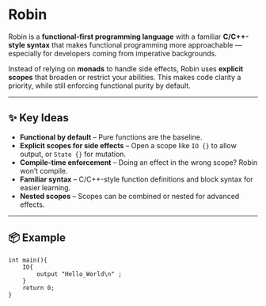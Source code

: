 # Robin

Robin is a **functional-first programming language** with a familiar **C/C++-style syntax** that makes functional programming more approachable — especially for developers coming from imperative backgrounds.  

Instead of relying on **monads** to handle side effects, Robin uses **explicit scopes** that broaden or restrict your abilities. This makes code clarity a priority, while still enforcing functional purity by default.

---

## ✨ Key Ideas

- **Functional by default** – Pure functions are the baseline.  
- **Explicit scopes for side effects** – Open a scope like `IO {}` to allow output, or `State {}` for mutation.  
- **Compile-time enforcement** – Doing an effect in the wrong scope? Robin won’t compile.  
- **Familiar syntax** – C/C++-style function definitions and block syntax for easier learning.  
- **Nested scopes** – Scopes can be combined or nested for advanced effects.  

---

## 📦 Example

```robin
int main(){
    IO{
        output "Hello_World\n" ;
    }
    return 0;
}
